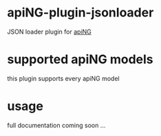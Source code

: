 # apiNG-plugin-jsonloader
JSON loader plugin for [apiNG](https://github.com/JohnnyTheTank/apiNG)

# supported apiNG models
this plugin supports every apiNG model

# usage
full documentation coming soon ...
